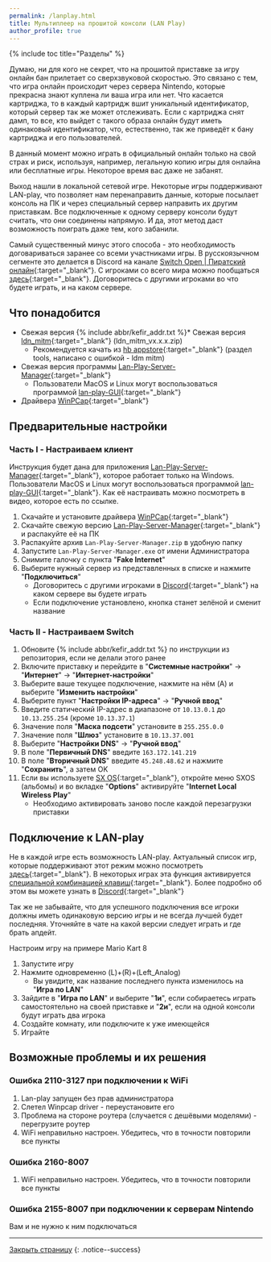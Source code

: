 ```yaml
---
permalink: /lanplay.html
title: Мультиплеер на прошитой консоли (LAN Play)
author_profile: true
---
```

{% include toc title="Разделы" %}

Думаю, ни для кого не секрет, что на прошитой приставке за игру онлайн бан прилетает со сверхзвуковой скоростью. Это связано с тем, что игра онлайн происходит через сервера Nintendo, которые прекрасна знают куплена ли ваша игра или нет. Что касается картриджа, то в каждый картридж вшит уникальный идентификатор, который сервер так же может отслеживать. Если с картриджа снят дамп, то все, кто выйдет с такого образа онлайн будут иметь одинаковый идентификатор, что, естественно, так же приведёт к бану картриджа и его пользователей.

В данный момент можно играть в официальный онлайн только на свой страх и риск, используя, например, легальную копию игры для онлайна или бесплатные игры. Некоторое время вас даже не забанят. 

Выход нашли в локальной сетевой игре. Некоторые игры поддерживают LAN-play, что позволяет нам перенаправить данные, которые посылает консоль на ПК и через специальный сервер направить их другим приставкам. Все подключенные к одному серверу консоли будут считать, что они соединены напрямую. И да, этот метод даст возможность поиграть даже тем, кого забанили.

Самый существенный минус этого способа - это необходимость договариваться заранее со всеми участниками игры. В русскоязычном сегменте это делается в Discord на канале [Switch Open | Пиратский онлайн](https://discordapp.com/invite/By4JA4C){:target="_blank"}. С игроками со всего мира можно пообщаться [здесь](https://discordapp.com/invite/KAFHaWj){:target="_blank"}. Договоритесь с другими игроками во что будете играть, и на каком сервере.

## Что понадобится

* Свежая версия {% include abbr/kefir_addr.txt %}* Свежая версия [ldn_mitm](https://github.com/spacemeowx2/ldn_mitm/releases/latest){:target="_blank"} (ldn_mitm_vx.x.x.zip)
	* Рекомендуется качать из [hb appstore](https://www.switchbru.com/appstore/#/app/ldm_mitm){:target="_blank"} (раздел tools, написано с ошибкой - ldm mitm)
* Свежая версия программы [Lan-Play-Server-Manager](https://github.com/Urferu/Lan-Play-Server-Manager/releases/latest){:target="_blank"}
	* Пользователи MacOS и Linux могут воспользоваться программой [lan-play-GUI](https://gbatemp.net/threads/lan-play-gui-a-graphical-interface-for-lan-play-updated-v1-0-0.525900/){:target="_blank"}
* Драйвера [WinPCap](https://www.winpcap.org/install/bin/WinPcap_4_1_3.exe){:target="_blank"}

## Предварительные настройки

### Часть I - Настраиваем клиент

Инструкция будет дана для приложения [Lan-Play-Server-Manager](https://github.com/Urferu/Lan-Play-Server-Manager/releases/latest){:target="_blank"}, которое работает только на Windows. Пользователи MacOS и Linux могут воспользоваться программой [lan-play-GUI](https://gbatemp.net/threads/lan-play-gui-a-graphical-interface-for-lan-play-updated-v1-0-0.525900/){:target="_blank"}. Как её настраивать можно посмотреть в видео, которое есть по ссылке.

1. Скачайте и установите драйвера [WinPCap](https://www.winpcap.org/install/bin/WinPcap_4_1_3.exe){:target="_blank"}
1. Скачайте свежую версию [Lan-Play-Server-Manager](https://github.com/Urferu/Lan-Play-Server-Manager/releases/latest){:target="_blank"} и распакуйте её на ПК
1. Распакуйте архив `Lan-Play-Server-Manager.zip` в удобную папку 
1. Запустите `Lan-Play-Server-Manager.exe` от имени Администратора 
1. Снимите галочку с пункта "**Fake Internet**" 
1. Выберите нужный сервер из представленных в списке и нажмите "**Подключиться**"
	* Договоритесь с другими игроками в [Discord](https://discordapp.com/invite/By4JA4C){:target="_blank"} на каком сервере вы будете играть
	* Если подключение установлено, кнопка станет зелёной и сменит название

### Часть II - Настраиваем Switch

1. Обновите {% include abbr/kefir_addr.txt %} по инструкции из репозитория, если не делали этого ранее
1. Включите приставку и перейдите в "**Системные настройки**" -> "**Интернет**" -> "**Интернет-настройки**"
1. Выберите ваше текущее подключение, нажмите на нём (A) и выберите "**Изменить настройки**"
1. Выберите пункт "**Настройки IP-адреса**" -> "**Ручной ввод**"
1. Введите статический IP-адрес в диапазоне от `10.13.0.1` до `10.13.255.254` (кроме `10.13.37.1`)
1. Значение поля "**Маска подсети**" установите в `255.255.0.0`
1. Значение поля "**Шлюз**" установите в `10.13.37.001`
1. Выберите "**Настройки DNS**" -> "**Ручной ввод**"
1. В поле "**Первичный DNS**" введите `163.172.141.219`
1. В поле "**Вторичный DNS**" введите `45.248.48.62` и нажмите "**Сохранить**", а затем OK
1. Если вы используете [SX OS](){:target="_blank"}, откройте меню SXOS (альбомы) и во вкладке "**Options**" активируйте "**Internet Local Wireless Play**"
	* Необходимо активировать заново после каждой перезагрузки приставки
	
## Подключение к LAN-play

Не в каждой игре есть возможность LAN-play. Актуальный список игр, которые поддерживают этот режим можно посмотреть [здесь](https://docs.google.com/spreadsheets/d/1fCPkCXSy_RJCcMvde3OxCeJeFRCfnnSZPcF3A6sBOPM/edit?usp=sharing){:target="_blank"}. В некоторых играх эта функция активируется [специальной комбинацией клавиш](http://www.lan-play.com/games){:target="_blank"}. Более подробно об этом вы можете узнать в [Discord](https://discordapp.com/invite/By4JA4C){:target="_blank"}

Так же не забывайте, что для успешного подключения все игроки должны иметь одинаковую версию игры и не всегда лучшей будет последняя. Уточняйте в чате на какой версии следует играть и где брать апдейт.

Настроим игру на примере Mario Kart 8

1. Запустите игру
1. Нажмите одновременно (L)+(R)+(Left_Analog)
	* Вы увидите, как название последнего пункта изменилось на "**Игра по LAN**"
1. Зайдите в "**Игра по LAN**" и выберите "**1и**", если собираетесь играть самостоятельно на своей приставке и "**2и**", если на одной консоли будут играть два игрока
1. Создайте комнату, или подключите к уже имеющейся 
1. Играйте 

## Возможные проблемы и их решения

### Ошибка 2110-3127 при подключении к WiFi

1. Lan-play запущен без прав администратора
1. Слетел Winpcap driver - переустановите его
1. Проблема на стороне роутера (случается с дешёвыми моделями) - перегрузите роутер
1. WiFi неправильно настроен. Убедитесь, что в точности повторили все пункты

### Ошибка 2160-8007

1. WiFi неправильно настроен. Убедитесь, что в точности повторили все пункты

### Ошибка 2155-8007 при подключении к серверам Nintendo

Вам и не нужно к ним подключаться

___

[Закрыть страницу](javascript:window.close();)
{: .notice--success}